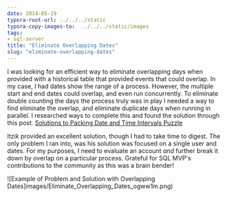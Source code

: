 ```yaml
---
date: 2014-05-19
typora-root-url: ../../../static
typora-copy-images-to:  ../../../static/images
tags:
- sql-server
title: "Eliminate Overlapping Dates"
slug: "eliminate-overlapping-dates"
---
```


I was looking for an efficient way to eliminate overlapping days when provided with a historical table that provided events that could overlap. In my case, I had dates show the range of a process. However, the multiple start and end dates could overlap, and even run concurrently. To eliminate double counting the days the process truly was in play I needed a way to find eliminate the overlap, and eliminate duplicate days when running in parallel. I researched ways to complete this and found the solution through this post. [Solutions to Packing Date and Time Intervals Puzzle ](http://sqlmag.com/blog/solutions-packing-date-and-time-intervals-puzzle)

Itzik provided an excellent solution, though I had to take time to digest. The only problem I ran into, was his solution was focused on a single user and dates. For my purposes, I need to evaluate an account _and_ further break it down by overlap on a particular process. Grateful for SQL MVP's contributions to the community as this was a brain bender!

![Example of Problem and Solution with Overlapping Dates]images/Eliminate_Overlapping_Dates_ogww1m.png)

<script src="https://gist.github.com/sheldonhull/8c7235ecb75bb91833e1.js"></script>
